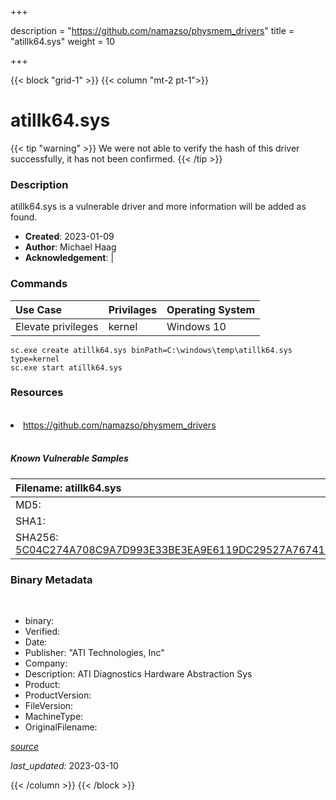 +++

description = "https://github.com/namazso/physmem_drivers"
title = "atillk64.sys"
weight = 10

+++


{{< block "grid-1" >}}
{{< column "mt-2 pt-1">}}




# atillk64.sys 


{{< tip "warning" >}}
We were not able to verify the hash of this driver successfully, it has not been confirmed.
{{< /tip >}}




### Description


atillk64.sys is a vulnerable driver and more information will be added as found.


- **Created**: 2023-01-09
- **Author**: Michael Haag
- **Acknowledgement**:  | [](https://twitter.com/)

### Commands

| Use Case | Privilages | Operating System | 
|:---- | ---- | ---- |
| Elevate privileges | kernel | Windows 10 |

```
sc.exe create atillk64.sys binPath=C:\windows\temp\atillk64.sys type=kernel
sc.exe start atillk64.sys
```

### Resources
<br>


<li><a href=" https://github.com/namazso/physmem_drivers"> https://github.com/namazso/physmem_drivers</a></li>


<br>


##### Known Vulnerable Samples

| Filename: atillk64.sys |
|:---- |
|MD5: <a href="https://www.virustotal.com/gui/file/{&#39;Filename&#39;: &#39;atillk64.sys&#39;, &#39;MD5&#39;: &#39;&#39;, &#39;SHA1&#39;: &#39;&#39;, &#39;SHA256&#39;: &#39;5C04C274A708C9A7D993E33BE3EA9E6119DC29527A767410DBAF93996F87369A&#39;}"></a>|
|SHA1: <a href="https://www.virustotal.com/gui/file/{&#39;Filename&#39;: &#39;atillk64.sys&#39;, &#39;MD5&#39;: &#39;&#39;, &#39;SHA1&#39;: &#39;&#39;, &#39;SHA256&#39;: &#39;5C04C274A708C9A7D993E33BE3EA9E6119DC29527A767410DBAF93996F87369A&#39;}"></a>|
|SHA256: <a href="https://www.virustotal.com/gui/file/{&#39;Filename&#39;: &#39;atillk64.sys&#39;, &#39;MD5&#39;: &#39;&#39;, &#39;SHA1&#39;: &#39;&#39;, &#39;SHA256&#39;: &#39;5C04C274A708C9A7D993E33BE3EA9E6119DC29527A767410DBAF93996F87369A&#39;}">5C04C274A708C9A7D993E33BE3EA9E6119DC29527A767410DBAF93996F87369A</a>|




### Binary Metadata
<br>

- binary: 
- Verified: 
- Date: 
- Publisher: &#34;ATI Technologies, Inc&#34;
- Company: 
- Description: ATI Diagnostics Hardware Abstraction Sys
- Product: 
- ProductVersion: 
- FileVersion: 
- MachineType: 
- OriginalFilename: 

[*source*](https://github.com/magicsword-io/LOLDrivers/tree/main/yaml/atillk64.sys.yml)

*last_updated:* 2023-03-10


{{< /column >}}
{{< /block >}}
